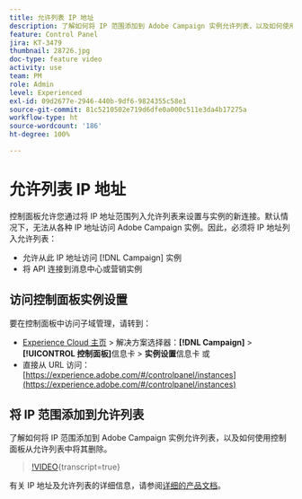 ```yaml
---
title: 允许列表 IP 地址
description: 了解如何将 IP 范围添加到 Adobe Campaign 实例允许列表，以及如何使用控制面板从允许列表中将其删除。
feature: Control Panel
jira: KT-3479
thumbnail: 28726.jpg
doc-type: feature video
activity: use
team: PM
role: Admin
level: Experienced
exl-id: 09d2677e-2946-440b-9df6-9824355c58e1
source-git-commit: 81c5210502e719d6dfe0a000c511e3da4b17275a
workflow-type: ht
source-wordcount: '186'
ht-degree: 100%

---
```


# 允许列表 IP 地址

控制面板允许您通过将 IP 地址范围列入允许列表来设置与实例的新连接。默认情况下，无法从各种 IP 地址访问 Adobe Campaign 实例。因此，必须将 IP 地址列入允许列表：

* 允许从此 IP 地址访问 [!DNL Campaign] 实例
* 将 API 连接到消息中心或营销实例

## 访问控制面板实例设置

要在控制面板中访问子域管理，请转到：

* [Experience Cloud 主页](https://experience.adobe.com/#/home) > 解决方案选择器：**[!DNL Campaign]** > **[!UICONTROL 控制面板]**&#x200B;信息卡 > **实例设置**信息卡
或
* 直接从 URL 访问：[https://experience.adobe.com/#/controlpanel/instances](https://experience.adobe.com/#/controlpanel/instances)

## 将 IP 范围添加到允许列表

了解如何将 IP 范围添加到 Adobe Campaign 实例允许列表，以及如何使用控制面板从允许列表中将其删除。

>[!VIDEO](https://video.tv.adobe.com/v/28726?learn=on){transcript=true}

有关 IP 地址及允许列表的详细信息，请参阅[详细的产品文档](https://experienceleague.adobe.com/docs/control-panel/using/sftp-management/ip-range-allow-listing.html?lang=zh-Hans)。
